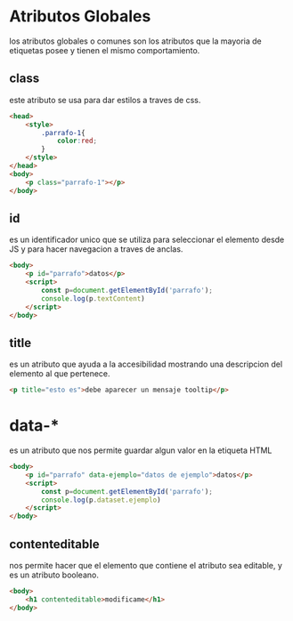 # Atributos Globales

los atributos globales o comunes son los atributos que la mayoria de etiquetas posee y tienen el mismo comportamiento.

## class

este atributo se usa para dar estilos a traves de css.


```HTML
<head>
    <style>
        .parrafo-1{
            color:red;
        }
    </style>
</head>
<body>
    <p class="parrafo-1"></p>
</body>
```
## id

es un identificador unico que se utiliza para seleccionar el elemento desde JS y para hacer navegacion a traves de anclas.

```HTML
<body>
    <p id="parrafo">datos</p>
    <script>
        const p=document.getElementById('parrafo');
        console.log(p.textContent)
    </script>
</body>

```

## title 

es un atributo que ayuda a la accesibilidad mostrando una descripcion del elemento al que pertenece.

```HTML
<p title="esto es">debe aparecer un mensaje tooltip</p>
```

# data-*

es un atributo que nos permite guardar algun valor en la etiqueta HTML

```HTML
<body>
    <p id="parrafo" data-ejemplo="datos de ejemplo">datos</p>
    <script>
        const p=document.getElementById('parrafo');
        console.log(p.dataset.ejemplo)
    </script>
</body>

```

## contenteditable

nos permite hacer que el elemento que contiene el atributo sea editable, y es un atributo booleano.

```HTML
<body>
    <h1 contenteditable>modificame</h1>
</body>

```